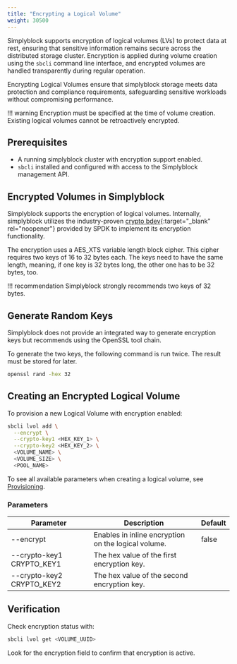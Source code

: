 ```yaml
---
title: "Encrypting a Logical Volume"
weight: 30500
---
```


Simplyblock supports encryption of logical volumes (LVs) to protect data at rest, ensuring that sensitive
information remains secure across the distributed storage cluster. Encryption is applied during volume creation using
the `sbcli` command line interface, and encrypted volumes are handled transparently during regular operation.

Encrypting Logical Volumes ensure that simplyblock storage meets data protection and compliance requirements,
safeguarding sensitive workloads without compromising performance.

!!! warning
    Encryption must be specified at the time of volume creation. Existing logical volumes cannot be retroactively
    encrypted.

## Prerequisites

- A running simplyblock cluster with encryption support enabled.
- `sbcli` installed and configured with access to the Simplyblock management API.

## Encrypted Volumes in Simplyblock

Simplyblock supports the encryption of logical volumes. Internally, simplyblock utilizes the industry-proven
[crypto bdev](https://spdk.io/doc/bdev.html){:target="_blank" rel="noopener"} provided by SPDK to implement its encryption
functionality.

The encryption uses a AES_XTS variable length block cipher. This cipher requires two keys of 16 to 32 bytes each. The
keys need to have the same length, meaning, if one key is 32 bytes long, the other one has to be 32 bytes, too.

!!! recommendation
    Simplyblock strongly recommends two keys of 32 bytes.

## Generate Random Keys

Simplyblock does not provide an integrated way to generate encryption keys but recommends using the OpenSSL tool chain.

To generate the two keys, the following command is run twice. The result must be stored for later.

```bash title="Create en Encryption Key"
openssl rand -hex 32
```

## Creating an Encrypted Logical Volume

To provision a new Logical Volume with encryption enabled:

```bash
sbcli lvol add \
  --encrypt \
  --crypto-key1 <HEX_KEY_1> \
  --crypto-key2 <HEX_KEY_2> \
  <VOLUME_NAME> \
  <VOLUME_SIZE> \
  <POOL_NAME>
```

To see all available parameters when creating a logical volume, see [Provisioning](provisioning.md).

### Parameters

| Parameter                     | Description                                         | Default |
|-------------------------------|-----------------------------------------------------|---------|
| --encrypt                     | Enables in inline encryption on the logical volume. | false   |
| --crypto-key1 CRYPTO_KEY1     | The hex value of the first encryption key.          |         |
| --crypto-key2 CRYPTO_KEY2     | The hex value of the second encryption key.         |         |

## Verification

Check encryption status with:

```bash
sbcli lvol get <VOLUME_UUID>
```

Look for the encryption field to confirm that encryption is active.
